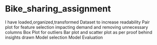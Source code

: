 # Bike_sharing_assignment
I have loaded,organized,transformed Dataset to increase readability
Pair plot for feature selection impacting demand and removing unnecessary columns
Box Plot for outliers
Bar plot and scatter plot as per proof behind insights drawn
Model selection 
Model Evaluation 
